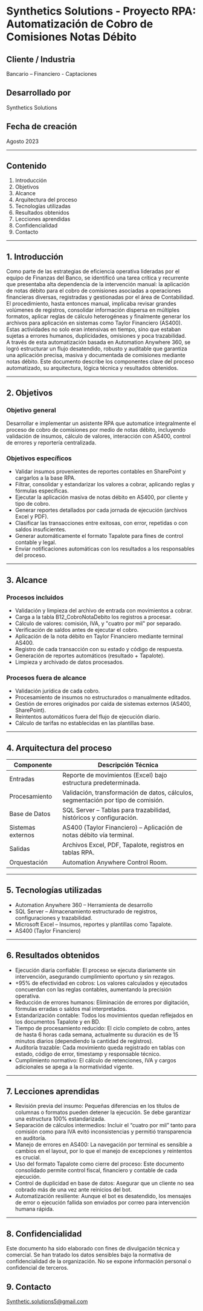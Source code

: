 
# Synthetics Solutions - Proyecto RPA: Automatización de Cobro de Comisiones Notas Débito

## Cliente / Industria  
Bancario – Financiero - Captaciones

## Desarrollado por  
Synthetics Solutions

## Fecha de creación  
Agosto 2023

---

## Contenido  
1. Introducción
2. Objetivos
3. Alcance
4. Arquitectura del proceso
5. Tecnologías utilizadas
6. Resultados obtenidos
7. Lecciones aprendidas
8. Confidencialidad
9. Contacto

---

## 1. Introducción  
Como parte de las estrategias de eficiencia operativa lideradas por el equipo de Finanzas del Banco, se identificó una tarea crítica y recurrente que presentaba alta dependencia de la intervención manual: la aplicación de notas débito para el cobro de comisiones asociadas a operaciones financieras diversas, registradas y gestionadas por el área de Contabilidad.  
El procedimiento, hasta entonces manual, implicaba revisar grandes volúmenes de registros, consolidar información dispersa en múltiples formatos, aplicar reglas de cálculo heterogéneas y finalmente generar los archivos para aplicación en sistemas como Taylor Financiero (AS400). Estas actividades no solo eran intensivas en tiempo, sino que estaban sujetas a errores humanos, duplicidades, omisiones y poca trazabilidad.  
A través de esta automatización basada en Automation Anywhere 360, se logró estructurar un flujo desatendido, robusto y auditable que garantiza una aplicación precisa, masiva y documentada de comisiones mediante notas débito. Este documento describe los componentes clave del proceso automatizado, su arquitectura, lógica técnica y resultados obtenidos.

---

## 2. Objetivos

### Objetivo general  
Desarrollar e implementar un asistente RPA que automatice integralmente el proceso de cobro de comisiones por medio de notas débito, incluyendo validación de insumos, cálculo de valores, interacción con AS400, control de errores y reportería centralizada.

### Objetivos específicos  
- Validar insumos provenientes de reportes contables en SharePoint y cargarlos a la base RPA.  
- Filtrar, consolidar y estandarizar los valores a cobrar, aplicando reglas y fórmulas específicas.  
- Ejecutar la aplicación masiva de notas débito en AS400, por cliente y tipo de cobro.  
- Generar reportes detallados por cada jornada de ejecución (archivos Excel y PDF).  
- Clasificar las transacciones entre exitosas, con error, repetidas o con saldos insuficientes.  
- Generar automáticamente el formato Tapalote para fines de control contable y legal.  
- Enviar notificaciones automáticas con los resultados a los responsables del proceso.

---

## 3. Alcance

### Procesos incluidos  
- Validación y limpieza del archivo de entrada con movimientos a cobrar.  
- Carga a la tabla B12_CobroNotaDebito los registros a procesar.  
- Cálculo de valores: comisión, IVA, y "cuatro por mil" por separado.  
- Verificación de saldos antes de ejecutar el cobro.  
- Aplicación de la nota débito en Taylor Financiero mediante terminal AS400.  
- Registro de cada transacción con su estado y código de respuesta.  
- Generación de reportes automáticos (resultado + Tapalote).  
- Limpieza y archivado de datos procesados.

### Procesos fuera de alcance  
- Validación jurídica de cada cobro.  
- Procesamiento de insumos no estructurados o manualmente editados.  
- Gestión de errores originados por caída de sistemas externos (AS400, SharePoint).  
- Reintentos automáticos fuera del flujo de ejecución diario.  
- Cálculo de tarifas no establecidas en las plantillas base.

---

## 4. Arquitectura del proceso  

| Componente       | Descripción Técnica                                                        |
|------------------|---------------------------------------------------------------------------|
| Entradas         | Reporte de movimientos (Excel) bajo estructura predeterminada.            |
| Procesamiento    | Validación, transformación de datos, cálculos, segmentación por tipo de comisión. |
| Base de Datos    | SQL Server – Tablas para trazabilidad, históricos y configuración.         |
| Sistemas externos| AS400 (Taylor Financiero) – Aplicación de notas débito vía terminal.       |
| Salidas          | Archivos Excel, PDF, Tapalote, registros en tablas RPA.                    |
| Orquestación     | Automation Anywhere Control Room.                                          |

---

## 5. Tecnologías utilizadas  
- Automation Anywhere 360 – Herramienta de desarrollo  
- SQL Server – Almacenamiento estructurado de registros, configuraciones y trazabilidad.  
- Microsoft Excel – Insumos, reportes y plantillas como Tapalote.  
- AS400 (Taylor Financiero)

---

## 6. Resultados obtenidos  
- Ejecución diaria confiable: El proceso se ejecuta diariamente sin intervención, asegurando cumplimiento oportuno y sin rezagos.  
- +95% de efectividad en cobros: Los valores calculados y ejecutados concuerdan con las reglas contables, aumentando la precisión operativa.  
- Reducción de errores humanos: Eliminación de errores por digitación, fórmulas erradas o saldos mal interpretados.  
- Estandarización contable: Todos los movimientos quedan reflejados en los documentos Tapalote y en BD.  
- Tiempo de procesamiento reducido: El ciclo completo de cobro, antes de hasta 6 horas cada semana, actualmente su duración es de 15 minutos diarios (dependiendo la cantidad de registros).  
- Auditoría trazable: Cada movimiento queda registrado en tablas con estado, código de error, timestamp y responsable técnico.  
- Cumplimiento normativo: El cálculo de retenciones, IVA y cargos adicionales se apega a la normatividad vigente.

---

## 7. Lecciones aprendidas  
- Revisión previa del insumo: Pequeñas diferencias en los títulos de columnas o formatos pueden detener la ejecución. Se debe garantizar una estructura 100% estandarizada.  
- Separación de cálculos intermedios: Incluir el “cuatro por mil” tanto para comisión como para IVA evitó inconsistencias y permitió transparencia en auditoría.  
- Manejo de errores en AS400: La navegación por terminal es sensible a cambios en el layout, por lo que el manejo de excepciones y reintentos es crucial.  
- Uso del formato Tapalote como cierre del proceso: Este documento consolidado permite control fiscal, financiero y contable de cada ejecución.  
- Control de duplicidad en base de datos: Asegurar que un cliente no sea cobrado más de una vez ante reinicios del bot.  
- Automatización resiliente: Aunque el bot es desatendido, los mensajes de error o ejecución fallida son enviados por correo para intervención humana rápida.

---

## 8. Confidencialidad  
Este documento ha sido elaborado con fines de divulgación técnica y comercial. Se han tratado los datos sensibles bajo la normativa de confidencialidad de la organización. No se expone información personal o confidencial de terceros.

## 9. Contacto  
Synthetic.solutions5@gmail.com
